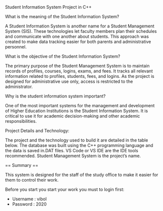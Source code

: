 Student Information System Project in C++ 

What is the meaning of the Student Information System?

A Student Information System is another name for a Student Management System (SIS).
These technologies let faculty members plan their schedules and communicate with one another about students. 
This approach was created to make data tracking easier for both parents and administrative personnel.

What is the objective of the Student Information System?

The primary purpose of the Student Management System is to maintain records of profiles, courses, logins, exams, 
and fees. It tracks all relevant information related to profiles, students, fees, and logins. As the project is 
designed for administrative use only, access is restricted to the administrator.

Why is the student information system important?

One of the most important systems for the management and development of Higher Education Institutions is 
the Student Information System. It is critical to use it for academic decision-making and other academic 
responsibilities.

Project Details and Technology:

The project and the technology used to build it are detailed in the table below. 
The database was built using the C++ programming language and the data is saved in.DAT files. 
VS Code or VS IDE are the IDE tools recommended. Student Management System is the project’s name.

== Summary ==

This system is designed for the staff of the study office to make it easier for them to control their work.

Before you start you start your work you must to login first:
- Username : vibol
- Password : 2020



